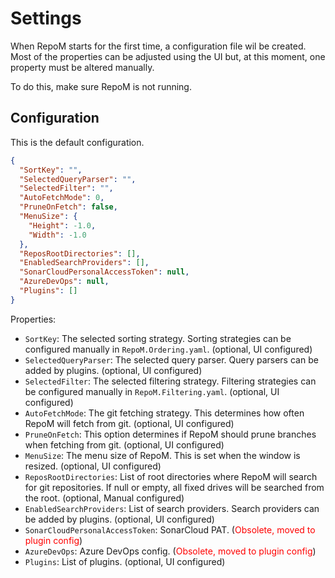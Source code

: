 # Settings

When RepoM starts for the first time, a configuration file wil be created. Most of the properties can be adjusted using the UI but, at this moment, one property must be altered manually.

To do this, make sure RepoM is not running.

## Configuration<!-- include: DocsAppSettingsTests.AppSettingsJsonFileGeneration.verified.md -->

This is the default configuration.

```json
{
  "SortKey": "",
  "SelectedQueryParser": "",
  "SelectedFilter": "",
  "AutoFetchMode": 0,
  "PruneOnFetch": false,
  "MenuSize": {
    "Height": -1.0,
    "Width": -1.0
  },
  "ReposRootDirectories": [],
  "EnabledSearchProviders": [],
  "SonarCloudPersonalAccessToken": null,
  "AzureDevOps": null,
  "Plugins": []
}
```
<!-- endInclude -->

Properties:<!-- include: DocsAppSettingsTests.AppSettingsDocumentationGeneration_AppSettings.verified.md -->

- `SortKey`: The selected sorting strategy. Sorting strategies can be configured manually in `RepoM.Ordering.yaml`. (optional, UI configured)
- `SelectedQueryParser`: The selected query parser. Query parsers can be added by plugins. (optional, UI configured)
- `SelectedFilter`: The selected filtering strategy. Filtering strategies can be configured manually in `RepoM.Filtering.yaml`. (optional, UI configured)
- `AutoFetchMode`: The git fetching strategy. This determines how often RepoM will fetch from git. (optional, UI configured)
- `PruneOnFetch`: This option determines if RepoM should prune branches when fetching from git. (optional, UI configured)
- `MenuSize`: The menu size of RepoM. This is set when the window is resized. (optional, UI configured)
- `ReposRootDirectories`: List of root directories where RepoM will search for git repositories. If null or empty, all fixed drives will be searched from the root. (optional, Manual configured)
- `EnabledSearchProviders`: List of search providers. Search providers can be added by plugins. (optional, UI configured)
- `SonarCloudPersonalAccessToken`: SonarCloud PAT. (<span style="color: red;">Obsolete, moved to plugin config</span>)
- `AzureDevOps`: Azure DevOps config. (<span style="color: red;">Obsolete, moved to plugin config</span>)
- `Plugins`: List of plugins. (optional, UI configured)<!-- endInclude -->
